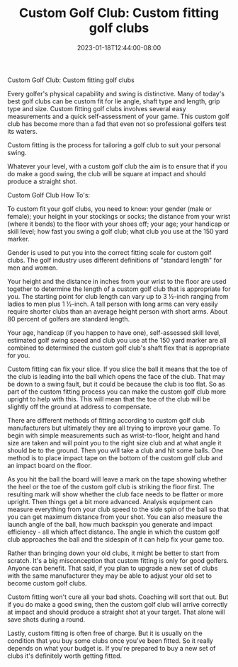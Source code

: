 ﻿---
title: "Custom Golf Club: Custom fitting golf clubs"
date: 2023-01-18T12:44:00-08:00
description: "Golf Tips for Web Success"
featured_image: "/images/Golf.jpg"
tags: ["Golf"]
---

Custom Golf Club: Custom fitting golf clubs

Every golfer's physical capability and swing is distinctive. Many of today's best golf clubs can be custom fit for lie angle, shaft type and length, grip type and size. Custom fitting golf clubs involves several easy measurements and a quick self-assessment of your game. This custom golf club has become more than a fad that even not so professional golfers test its waters.

Custom fitting is the process for tailoring a golf club to suit your personal swing. 

Whatever your level, with a custom golf club the aim is to ensure that if you do make a good swing, the club will be square at impact and should produce a straight shot. 

Custom Golf Club How To's:

To custom fit your golf clubs, you need to know: your gender (male or female); your height in your stockings or socks; the distance from your wrist (where it bends) to the floor with your shoes off; your age; your handicap or skill level; how fast you swing a golf club; what club you use at the 150 yard marker.

Gender is used to put you into the correct fitting scale for custom golf clubs. The golf industry uses different definitions of "standard length" for men and women. 

Your height and the distance in inches from your wrist to the floor are used together to determine the length of a custom golf club that is appropriate for you. The starting point for club length can vary up to 3 ½-inch ranging from ladies to men plus 1 ½-inch. A tall person with long arms can very easily require shorter clubs than an average height person with short arms. About 80 percent of golfers are standard length. 

Your age, handicap (if you happen to have one), self-assessed skill level, estimated golf swing speed and club you use at the 150 yard marker are all combined to determined the custom golf club's shaft flex that is appropriate for you.

Custom fitting can fix your slice. If you slice the ball it means that the toe of the club is leading into the ball which opens the face of the club. That may be down to a swing fault, but it could be because the club is too flat. So as part of the custom fitting process you can make the custom golf club more upright to help with this. This will mean that the toe of the club will be slightly off the ground at address to compensate.

There are different methods of fitting according to custom golf club manufacturers but ultimately they are all trying to improve your game. To begin with simple measurements such as wrist-to-floor, height and hand size are taken and will point you to the right size club and at what angle it should be to the ground. Then you will take a club and hit some balls. One method is to place impact tape on the bottom of the custom golf club and an impact board on the floor.

As you hit the ball the board will leave a mark on the tape showing whether the heel or the toe of the custom golf club is striking the floor first. The resulting mark will show whether the club face needs to be flatter or more upright. Then things get a bit more advanced. Analysis equipment can measure everything from your club speed to the side spin of the ball so that you can get maximum distance from your shot. You can also measure the launch angle of the ball, how much backspin you generate and impact efficiency - all which affect distance. The angle in which the custom golf club approaches the ball and the sidespin of it can help fix your game too.

Rather than bringing down your old clubs, it might be better to start from scratch. It's a big misconception that custom fitting is only for good golfers. Anyone can benefit. That said, if you plan to upgrade a new set of clubs with the same manufacturer they may be able to adjust your old set to become custom golf clubs.  

Custom fitting won't cure all your bad shots. Coaching will sort that out. But if you do make a good swing, then the custom golf club will arrive correctly at impact and should produce a straight shot at your target. That alone will save shots during a round. 

Lastly, custom fitting is often free of charge. But it is usually on the condition that you buy some clubs once you've been fitted. So it really depends on what your budget is. If you're prepared to buy a new set of clubs it's definitely worth getting fitted.
